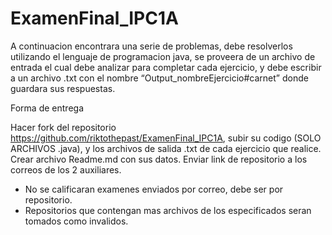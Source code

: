 ExamenFinal_IPC1A
=================

A continuacion encontrara una serie de problemas, debe resolverlos utilizando el lenguaje de programacion java, se proveera de un archivo de entrada el cual debe analizar para completar cada ejercicio, y debe escribir a un archivo .txt con el nombre “Output_nombreEjercicio#carnet” donde guardara sus respuestas.


Forma de entrega

Hacer fork del repositorio https://github.com/riktothepast/ExamenFinal_IPC1A, subir su codigo (SOLO ARCHIVOS .java), y los archivos de salida .txt de cada ejercicio que realice. 
Crear archivo Readme.md con sus datos.
Enviar link de repositorio a los correos de los 2 auxiliares.

* No se calificaran examenes enviados por correo, debe ser por repositorio.
* Repositorios que contengan mas archivos de los especificados seran tomados como invalidos.
